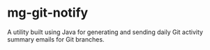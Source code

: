 # mg-git-notify
A utility built using Java for generating and sending daily Git activity summary emails for Git branches.
